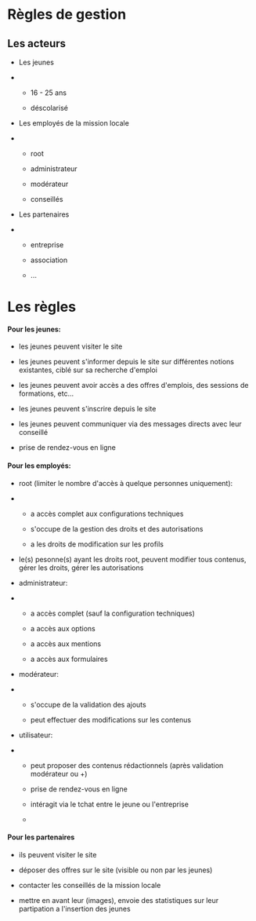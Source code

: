 # Règles de gestion

## Les acteurs

- Les jeunes 

- - 16 - 25 ans
  
  - déscolarisé

- Les employés de la mission locale 

- - root
  
  - administrateur
  
  - modérateur
  
  - conseillés

- Les partenaires

- - entreprise
  
  - association
  
  - ...

# Les règles

#### Pour les jeunes:

- les jeunes peuvent visiter le site 

- les jeunes peuvent s'informer depuis le site sur différentes notions existantes, ciblé sur sa recherche d'emploi

- les jeunes peuvent avoir accès a des offres d'emplois, des sessions de formations, etc...

- les jeunes peuvent s'inscrire depuis le site

- les jeunes peuvent communiquer via des messages directs avec leur conseillé

- prise de rendez-vous en ligne

#### Pour les employés:

- root (limiter le nombre d'accès à quelque personnes uniquement):

- - a accès complet aux configurations techniques
  
  - s'occupe de la gestion des droits et des autorisations
  
  - a les droits de modification sur les profils

- le(s) pesonne(s) ayant les droits root, peuvent modifier tous contenus, gérer les droits, gérer les autorisations

- administrateur:

- - a accès complet (sauf la configuration techniques)
  
  - a accès aux options
  
  - a accès aux mentions
  
  - a accès aux formulaires

- modérateur:

- - s'occupe de la validation des ajouts
  
  - peut effectuer des modifications sur les contenus 

- utilisateur:

- - peut proposer des contenus rédactionnels (après validation modérateur ou +)
  
  - prise de rendez-vous en ligne
  
  - intéragit via le tchat entre le jeune ou l'entreprise

  - 

#### Pour les partenaires

- ils peuvent visiter le site

- déposer des offres sur le site (visible ou non par les jeunes)

- contacter les conseillés de la mission locale 

- mettre en avant leur (images), envoie des statistiques sur leur partipation a l'insertion des jeunes
